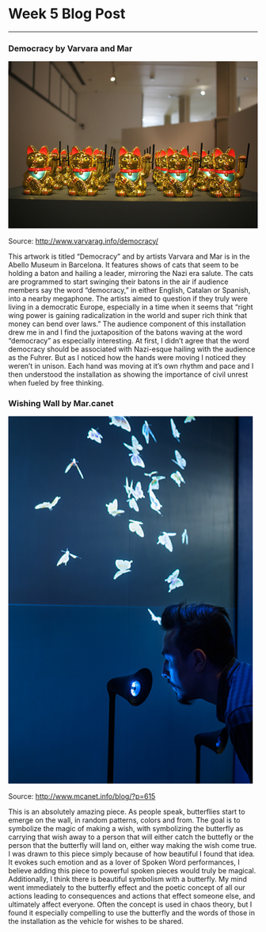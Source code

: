 # Week 5 Blog Post 
------

### Democracy by Varvara and Mar
![Varvara and Mar](images/Picture1.png?raw=true "Varvara and Mar")
 
Source: http://www.varvarag.info/democracy/

This artwork is titled “Democracy” and by artists Varvara and Mar is in the Abello Museum in Barcelona. It features shows of cats that seem to be holding a baton and hailing a leader, mirroring the Nazi era salute. The cats are programmed to start swinging their batons in the air if audience members say the word “democracy,” in either English, Catalan or Spanish, into a nearby megaphone. The artists aimed to question if they truly were living in a democratic Europe, especially in a time when it seems that “right wing power is gaining radicalization in the world and super rich think that money can bend over laws.” The audience component of this installation drew me in and I find the juxtaposition of the batons waving at the word “democracy” as especially interesting. At first, I didn’t agree that the word democracy should be associated with Nazi-esque hailing with the audience as the Fuhrer. But as I noticed how the hands were moving I noticed they weren’t in unison. Each hand was moving at it’s own rhythm and pace and I then understood the installation as showing the importance of civil unrest when fueled by free thinking.



### Wishing Wall by  Mar.canet
![Mar.canet](images/Picture2.png?raw=true "Mar.canet")

 
Source: http://www.mcanet.info/blog/?p=615


This is an absolutely amazing piece. As people speak, butterflies start to emerge on the wall, in random patterns, colors and from. The goal is to symbolize the magic of making a wish, with symbolizing the butterfly as carrying that wish away to a person that will either catch the buttefly or the person that the butterfly will land on, either way making the wish come true. I was drawn to this piece simply because of how beautiful I found that idea. It evokes such emotion and as a lover of Spoken Word performances, I believe adding this piece to powerful spoken pieces would truly be magical. Additionally, I think there is beautiful symbolism with a butterfly. My mind went immediately to the butterfly effect and the poetic concept of all our actions leading to consequences and actions that effect someone else, and ultimately affect everyone. Often the concept is used in chaos theory, but I found it especially compelling to use the butterfly and the words of those in the installation as the vehicle for wishes to be shared.



